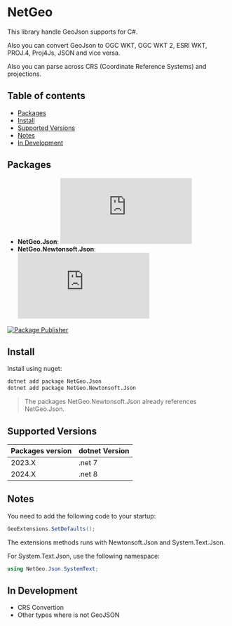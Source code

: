 # NetGeo

This library handle GeoJson supports for C#.

Also you can convert GeoJson to OGC WKT, OGC WKT 2, ESRI WKT, PROJ.4, Proj4Js, JSON and vice versa.

Also you can parse across CRS (Coordinate Reference Systems) and projections.

## Table of contents

  - [Packages](#packages)
  - [Install](#install)
  - [Supported Versions](#supported-versions)
  - [Notes](#notes)
  - [In Development](#in-development)
  
## Packages
- **NetGeo.Json**: [![NuGet](https://img.shields.io/nuget/v/NetGeo.Json?style=flat)](https://www.nuget.org/packages/NetGeo.Json/)
- **NetGeo.Newtonsoft.Json**: [![NuGet](https://img.shields.io/nuget/v/NetGeo.Newtonsoft.Json?style=flat)](https://www.nuget.org/packages/NetGeo.Newtonsoft.Json/)

[![Package Publisher](https://github.com/schivei/netgeo/actions/workflows/main.yml/badge.svg)](https://github.com/schivei/netgeo/actions/workflows/main.yml)

## Install

Install using nuget:

```sh
dotnet add package NetGeo.Json
dotnet add package NetGeo.Newtonsoft.Json
```

> The packages NetGeo.Newtonsoft.Json already references NetGeo.Json.

## Supported Versions

| Packages version | dotnet Version |
| ---------------- | -------------- |
|      2023.X      | .net 7         |
|      2024.X      | .net 8         |

## Notes

You need to add the following code to your startup:

```csharp
GeoExtensions.SetDefaults();
```

The extensions methods runs with Newtonsoft.Json and System.Text.Json.

For System.Text.Json, use the following namespace:

```csharp
using NetGeo.Json.SystemText;
```

## In Development

* CRS Convertion
* Other types where is not GeoJSON

